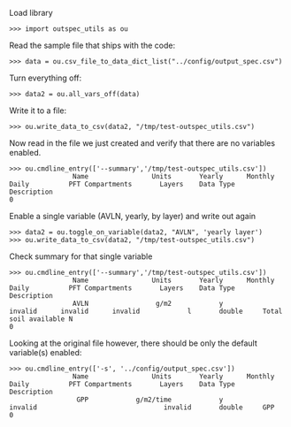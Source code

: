 Load library

    >>> import outspec_utils as ou

Read the sample file that ships with the code:

    >>> data = ou.csv_file_to_data_dict_list("../config/output_spec.csv")

Turn everything off:

    >>> data2 = ou.all_vars_off(data)

Write it to a file:

    >>> ou.write_data_to_csv(data2, "/tmp/test-outspec_utils.csv")

Now read in the file we just created and verify that there are no variables
enabled.

    >>> ou.cmdline_entry(['--summary','/tmp/test-outspec_utils.csv'])
                    Name                Units       Yearly      Monthly        Daily          PFT Compartments       Layers    Data Type     Description
    0

Enable a single variable (AVLN, yearly, by layer) and write out again

    >>> data2 = ou.toggle_on_variable(data2, "AVLN", 'yearly layer')
    >>> ou.write_data_to_csv(data2, "/tmp/test-outspec_utils.csv")

Check summary for that single variable

    >>> ou.cmdline_entry(['--summary','/tmp/test-outspec_utils.csv'])
                    Name                Units       Yearly      Monthly        Daily          PFT Compartments       Layers    Data Type     Description
                    AVLN                 g/m2            y                   invalid      invalid      invalid            l       double     Total soil available N
    0

Looking at the original file however, there should be only the default variable(s) enabled:

    >>> ou.cmdline_entry(['-s', '../config/output_spec.csv'])
                    Name                Units       Yearly      Monthly        Daily          PFT Compartments       Layers    Data Type     Description
                     GPP            g/m2/time            y                   invalid                                invalid       double     GPP
    0